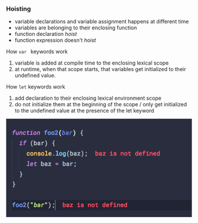 ###  Hoisting

- variable declarations and variable assignment happens at different time
- variables are belonging to their enclosing function
- function declaration *hoist*
- function expression doesn't *hoist*


How  `var ` keywords work
1. variable is added at compile time to the enclosing lexical scope
2. at runtime, when that scope starts, that variables get initialized to their undefined value.


How `let` keywords work
1. add declaration to their enclosing lexical environment scope
2. do not initialize them at the beginning of the scope / only get initialized to  the undefined value at the presence of the let keyword


![](images/Screen%20Shot%202018-02-01%20at%2021.54.30.png)



